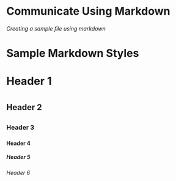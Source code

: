 # Communicate Using Markdown
###### Creating a sample file using markdown


# Sample Markdown Styles

# Header 1 <h1>
## Header 2 <h2>
### Header 3 <h3>
#### Header 4 <h4>
##### Header 5 <h5>
###### Header 6 <h6>
